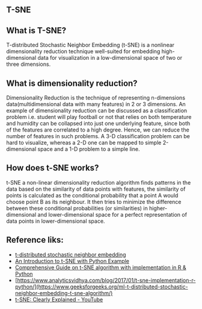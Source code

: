 ## T-SNE
## What is T-SNE?
T-distributed Stochastic Neighbor Embedding (t-SNE) is a nonlinear dimensionality reduction technique well-suited for embedding high-dimensional data for visualization in a low-dimensional space of two or three dimensions.

## What is dimensionality reduction?
Dimensionality Reduction is the technique of representing n-dimensions data(multidimensional data with many features) in 2 or 3 dimensions.
An example of dimensionality reduction can be discussed as a classification problem i.e. student will play football or not that relies on both temperature and humidity can be collapsed into just one underlying feature, since both of the features are correlated to a high degree. Hence, we can reduce the number of features in such problems. A 3-D classification problem can be hard to visualize, whereas a 2-D one can be mapped to simple 2-dimensional space and a 1-D problem to a simple line.

## How does t-SNE works? 
t-SNE a non-linear dimensionality reduction algorithm finds patterns in the data based on the similarity of data points with features, the similarity of points is calculated as the conditional probability that a point A would choose point B as its neighbour. It then tries to minimize the difference between these conditional probabilities (or similarities) in higher-dimensional and lower-dimensional space for a perfect representation of data points in lower-dimensional space.

## Reference liks:
- [t-distributed stochastic neighbor embedding](https://en.wikipedia.org/wiki/T-distributed_stochastic_neighbor_embedding)
- [An Introduction to t-SNE with Python Example](https://towardsdatascience.com/an-introduction-to-t-sne-with-python-example-5a3a293108d1)
- [Comprehensive Guide on t-SNE algorithm with implementation in R & Python](https://www.analyticsvidhya.com/blog/2017/01/t-sne-implementation-r-python/)
- [https://www.analyticsvidhya.com/blog/2017/01/t-sne-implementation-r-python/](https://www.geeksforgeeks.org/ml-t-distributed-stochastic-neighbor-embedding-t-sne-algorithm/)
- [t-SNE: Clearly Explained - YouTube](https://youtu.be/43ySR7_Yb4E)

